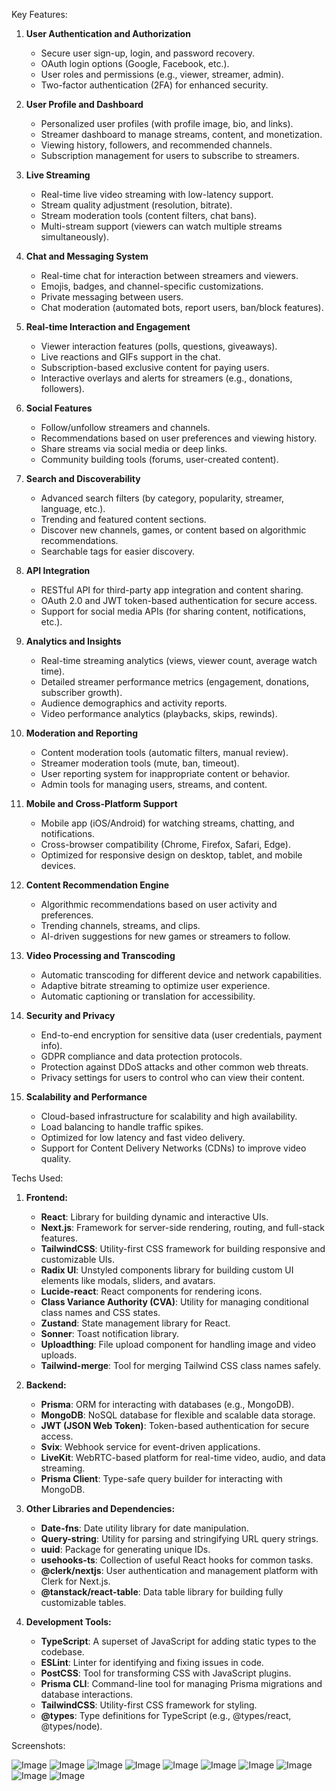 Key Features:

1. **User Authentication and Authorization**
   - Secure user sign-up, login, and password recovery.
   - OAuth login options (Google, Facebook, etc.).
   - User roles and permissions (e.g., viewer, streamer, admin).
   - Two-factor authentication (2FA) for enhanced security.

2. **User Profile and Dashboard**
   - Personalized user profiles (with profile image, bio, and links).
   - Streamer dashboard to manage streams, content, and monetization.
   - Viewing history, followers, and recommended channels.
   - Subscription management for users to subscribe to streamers.

3. **Live Streaming**
   - Real-time live video streaming with low-latency support.
   - Stream quality adjustment (resolution, bitrate).
   - Stream moderation tools (content filters, chat bans).
   - Multi-stream support (viewers can watch multiple streams simultaneously).

4. **Chat and Messaging System**
   - Real-time chat for interaction between streamers and viewers.
   - Emojis, badges, and channel-specific customizations.
   - Private messaging between users.
   - Chat moderation (automated bots, report users, ban/block features).

5. **Real-time Interaction and Engagement**
   - Viewer interaction features (polls, questions, giveaways).
   - Live reactions and GIFs support in the chat.
   - Subscription-based exclusive content for paying users.
   - Interactive overlays and alerts for streamers (e.g., donations, followers).

6. **Social Features**
   - Follow/unfollow streamers and channels.
   - Recommendations based on user preferences and viewing history.
   - Share streams via social media or deep links.
   - Community building tools (forums, user-created content).

7. **Search and Discoverability**
    - Advanced search filters (by category, popularity, streamer, language, etc.).
    - Trending and featured content sections.
    - Discover new channels, games, or content based on algorithmic recommendations.
    - Searchable tags for easier discovery.

8. **API Integration**
    - RESTful API for third-party app integration and content sharing.
    - OAuth 2.0 and JWT token-based authentication for secure access.
    - Support for social media APIs (for sharing content, notifications, etc.).

9. **Analytics and Insights**
    - Real-time streaming analytics (views, viewer count, average watch time).
    - Detailed streamer performance metrics (engagement, donations, subscriber growth).
    - Audience demographics and activity reports.
    - Video performance analytics (playbacks, skips, rewinds).

10. **Moderation and Reporting**
    - Content moderation tools (automatic filters, manual review).
    - Streamer moderation tools (mute, ban, timeout).
    - User reporting system for inappropriate content or behavior.
    - Admin tools for managing users, streams, and content.

11. **Mobile and Cross-Platform Support**
    - Mobile app (iOS/Android) for watching streams, chatting, and notifications.
    - Cross-browser compatibility (Chrome, Firefox, Safari, Edge).
    - Optimized for responsive design on desktop, tablet, and mobile devices.

12. **Content Recommendation Engine**
    - Algorithmic recommendations based on user activity and preferences.
    - Trending channels, streams, and clips.
    - AI-driven suggestions for new games or streamers to follow.
    
13. **Video Processing and Transcoding**
    - Automatic transcoding for different device and network capabilities.
    - Adaptive bitrate streaming to optimize user experience.
    - Automatic captioning or translation for accessibility.

14. **Security and Privacy**
    - End-to-end encryption for sensitive data (user credentials, payment info).
    - GDPR compliance and data protection protocols.
    - Protection against DDoS attacks and other common web threats.
    - Privacy settings for users to control who can view their content.

15. **Scalability and Performance**
    - Cloud-based infrastructure for scalability and high availability.
    - Load balancing to handle traffic spikes.
    - Optimized for low latency and fast video delivery.
    - Support for Content Delivery Networks (CDNs) to improve video quality.

Techs Used:

1. **Frontend:**
   - **React**: Library for building dynamic and interactive UIs.
   - **Next.js**: Framework for server-side rendering, routing, and full-stack features.
   - **TailwindCSS**: Utility-first CSS framework for building responsive and customizable UIs.
   - **Radix UI**: Unstyled components library for building custom UI elements like modals, sliders, and avatars.
   - **Lucide-react**: React components for rendering icons.
   - **Class Variance Authority (CVA)**: Utility for managing conditional class names and CSS states.
   - **Zustand**: State management library for React.
   - **Sonner**: Toast notification library.
   - **Uploadthing**: File upload component for handling image and video uploads.
   - **Tailwind-merge**: Tool for merging Tailwind CSS class names safely.

2. **Backend:**
   - **Prisma**: ORM for interacting with databases (e.g., MongoDB).
   - **MongoDB**: NoSQL database for flexible and scalable data storage.
   - **JWT (JSON Web Token)**: Token-based authentication for secure access.
   - **Svix**: Webhook service for event-driven applications.
   - **LiveKit**: WebRTC-based platform for real-time video, audio, and data streaming.
   - **Prisma Client**: Type-safe query builder for interacting with MongoDB.

3. **Other Libraries and Dependencies:**
   - **Date-fns**: Date utility library for date manipulation.
   - **Query-string**: Utility for parsing and stringifying URL query strings.
   - **uuid**: Package for generating unique IDs.
   - **usehooks-ts**: Collection of useful React hooks for common tasks.
   - **@clerk/nextjs**: User authentication and management platform with Clerk for Next.js.
   - **@tanstack/react-table**: Data table library for building fully customizable tables.

4. **Development Tools:**
   - **TypeScript**: A superset of JavaScript for adding static types to the codebase.
   - **ESLint**: Linter for identifying and fixing issues in code.
   - **PostCSS**: Tool for transforming CSS with JavaScript plugins.
   - **Prisma CLI**: Command-line tool for managing Prisma migrations and database interactions.
   - **TailwindCSS**: Utility-first CSS framework for styling.
   - **@types**: Type definitions for TypeScript (e.g., @types/react, @types/node).
  
Screenshots: 

  ![Image](https://github.com/user-attachments/assets/cc9a8959-f98b-46dc-8bce-81bc933e5203)
  ![Image](https://github.com/user-attachments/assets/b628bc62-3f1a-497f-b18b-797e9fc53a95)
  ![Image](https://github.com/user-attachments/assets/9864f75b-e158-41b9-b48c-d1724a02c446)
  ![Image](https://github.com/user-attachments/assets/373dd794-2648-4c76-be07-9b7ed1bc9182)
  ![Image](https://github.com/user-attachments/assets/6ed08563-bb30-4fcd-9c85-82b28f52d996)
  ![Image](https://github.com/user-attachments/assets/788a96c6-b8bc-47d7-b929-6ff8f822bc25)
  ![Image](https://github.com/user-attachments/assets/af945d18-c3b7-404b-a964-01eeac4ed445)
  ![Image](https://github.com/user-attachments/assets/8a4b6d54-20c5-4e44-a21f-87a72fd0cc4f)
  ![Image](https://github.com/user-attachments/assets/481f5f75-6186-4e3c-a255-c384eeb95365)
  ![Image](https://github.com/user-attachments/assets/ed11a1d2-0a4f-4495-b6e5-0ddc2f56f5f7)
  

